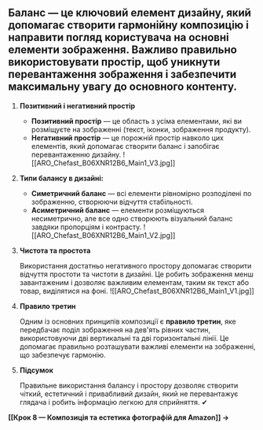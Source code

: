## **Баланс** — це ключовий елемент дизайну, який допомагає створити гармонійну композицію і направити погляд користувача на основні елементи зображення. Важливо правильно використовувати простір, щоб уникнути перевантаження зображення і забезпечити максимальну увагу до основного контенту.

1. **Позитивний і негативний простір**
    
    - **Позитивний простір** — це область з усіма елементами, які ви розміщуєте на зображенні (текст, іконки, зображення продукту).
    - **Негативний простір** — це порожній простір навколо цих елементів, який допомагає створити баланс і запобігає перевантаженню дизайну.
    ![[ARO_Chefast_B06XNR12B6_Main1_V3.jpg]]
    
2. **Типи балансу в дизайні:**
    
    - **Симетричний баланс** — всі елементи рівномірно розподілені по зображенню, створюючи відчуття стабільності.
    - **Асиметричний баланс** — елементи розміщуються несиметрично, але все одно створюють візуальний баланс завдяки пропорціям і контрасту.
    ![[ARO_Chefast_B06XNR12B6_Main1_V2.jpg]]
    
3. **Чистота та простота**
    
    Використання достатньо негативного простору допомагає створити відчуття простоти та чистоти в дизайні. Це робить зображення менш завантаженим і дозволяє важливим елементам, таким як текст або товар, виділятися на фоні.
    ![[ARO_Chefast_B06XNR12B6_Main1_V1.jpg]]
    
4. **Правило третин**
    
    Одним із основних принципів композиції є **правило третин**, яке передбачає поділ зображення на дев'ять рівних частин, використовуючи дві вертикальні та дві горизонтальні лінії. Це допомагає правильно розташувати важливі елементи на зображенні, що забезпечує гармонію.
    
5. **Підсумок**
    
    Правильне використання балансу і простору дозволяє створити чіткий, естетичний і привабливий дизайн, який не перевантажує глядача і робить інформацію легкою для сприйняття. ✔

**[[Крок 8 — Композиція та естетика фотографій для Amazon]] →**